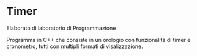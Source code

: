 # Timer
Elaborato di laboratorio di Programmazione

Programma in C++ che consiste in un orologio con funzionalità di timer e cronometro, tutti con multipli formati di visalizzazione.
